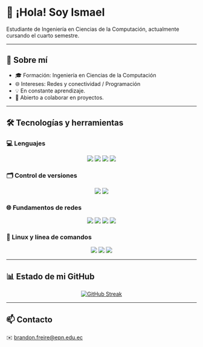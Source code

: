 # 👋 ¡Hola! Soy Ismael

Estudiante de Ingeniería en Ciencias de la Computación, actualmente cursando el cuarto semestre.

---

## 🧠 Sobre mí

- 🎓 Formación: Ingeniería en Ciencias de la Computación
- 🌐 Intereses: Redes y conectividad / Programación
- 💡 En constante aprendizaje.  
- 🤝 Abierto a colaborar en proyectos.

---

## 🛠️ Tecnologías y herramientas

### 💻 Lenguajes

<div align="center">

  <img src="https://img.shields.io/badge/-Python-3776AB?logo=python&logoColor=white&style=for-the-badge" />
  <img src="https://img.shields.io/badge/-Java-007396?logo=java&logoColor=white&style=for-the-badge" />
  <img src="https://img.shields.io/badge/-SQL-4479A1?logo=mysql&logoColor=white&style=for-the-badge" />
  <img src="https://img.shields.io/badge/-Markdown-000000?logo=markdown&logoColor=white&style=for-the-badge" />

</div>

### 🗂️ Control de versiones

<div align="center">

  <img src="https://img.shields.io/badge/-Git-F05032?logo=git&logoColor=white&style=for-the-badge" />
  <img src="https://img.shields.io/badge/-GitHub-181717?logo=github&logoColor=white&style=for-the-badge" />

</div>

### 🌐 Fundamentos de redes

<div align="center">

  <img src="https://img.shields.io/badge/OSI_Model-007ACC?style=for-the-badge&logo=networkx&logoColor=white" />
  <img src="https://img.shields.io/badge/TCP/IP-005C97?style=for-the-badge&logo=gnu&logoColor=white" />
  <img src="https://img.shields.io/badge/NAT/Firewall-004C99?style=for-the-badge&logo=proxmox&logoColor=white" />
  <img src="https://img.shields.io/badge/DHCP/IPv4-003C7E?style=for-the-badge&logo=windows95&logoColor=white" />

</div>

### 🐧 Linux y línea de comandos

<div align="center">

  <img src="https://img.shields.io/badge/Linux-FCC624?style=for-the-badge&logo=linux&logoColor=black" />
  <img src="https://img.shields.io/badge/Bash-4EAA25?style=for-the-badge&logo=gnubash&logoColor=white" />
  <img src="https://img.shields.io/badge/Terminal-000000?style=for-the-badge&logo=windows-terminal&logoColor=white" />

</div>

---

## 📊 Estado de mi GitHub

<div align="center">
  <a href="https://git.io/streak-stats">
    <img src="https://streak-stats.demolab.com?user=TU_USUARIO&theme=dark&hide_border=true" alt="GitHub Streak" />
  </a>
</div>

---

## 📫 Contacto

✉️ brandon.freire@epn.edu.ec 

